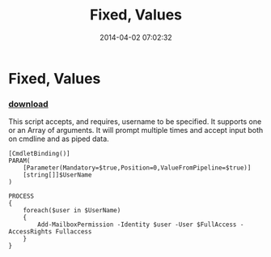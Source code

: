 ﻿---
pid:            5041
parent:         0
children:       
poster:         Daniel Sorlov
title:          Fixed, Values
date:           2014-04-02 07:02:32
description:    This script accepts, and requires, username to be specified. It supports one or an Array of arguments. It will prompt multiple times and accept input both on cmdline and as piped data.
format:         posh
---

# Fixed, Values

### [download](5041.ps1)  

This script accepts, and requires, username to be specified. It supports one or an Array of arguments. It will prompt multiple times and accept input both on cmdline and as piped data.

```posh
[CmdletBinding()]
PARAM(
	[Parameter(Mandatory=$true,Position=0,ValueFromPipeline=$true)]
	[string[]]$UserName
)

PROCESS
{
	foreach($user in $UserName)
	{
		Add-MailboxPermission -Identity $user -User $FullAccess -AccessRights Fullaccess
	}
}
```
